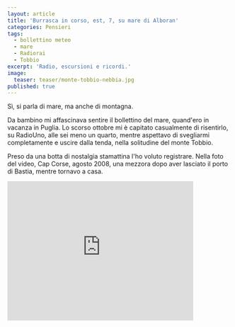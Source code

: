 ```yaml
---
layout: article
title: 'Burrasca in corso, est, 7, su mare di Alboran'
categories: Pensieri
tags:
  - bollettino meteo
  - mare
  - Radiorai
  - Tobbio
excerpt: 'Radio, escursioni e ricordi.'
image:
  teaser: teaser/monte-tobbio-nebbia.jpg
published: true
---
```

Sì, si parla di mare, ma anche di montagna.

Da bambino mi affascinava sentire il bollettino del mare, quand'ero in vacanza in Puglia.
Lo scorso ottobre mi è capitato casualmente di risentirlo, su RadioUno, alle sei meno un quarto, mentre aspettavo di svegliarmi completamente e uscire dalla tenda, nella solitudine del monte Tobbio.

Preso da una botta di nostalgia stamattina l'ho voluto registrare.
Nella foto del video, Cap Corse, agosto 2008, una mezzora dopo aver lasciato il porto di Bastia, mentre tornavo a casa.

<iframe width="420" height="315" src="https://www.youtube.com/embed/Cu9aJ0ZdWj8?rel=0&amp;showinfo=0" frameborder="0" allowfullscreen></iframe>